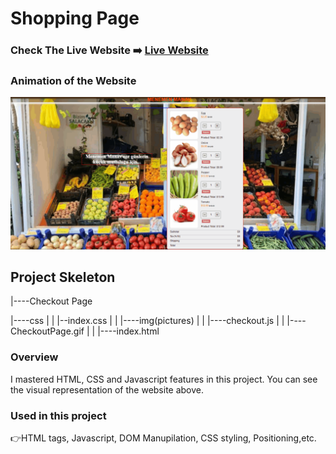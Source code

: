 # Shopping Page


### Check The Live Website ➡️ [Live Website](https://checkout-page-project-mirayengin.vercel.app/)

### Animation of the Website
![image](./CheckoutPage.gif)


## Project Skeleton 

|----Checkout Page

|----css
|
|     |--index.css
|
|
|----img(pictures)
|
|
|----checkout.js
|
|
|----CheckoutPage.gif
|
|
|----index.html

### Overview
I mastered HTML, CSS and Javascript features in this project. You can see the visual representation of the website above.

### Used in this project
👉HTML tags, Javascript, DOM Manupilation, CSS styling, Positioning,etc.
